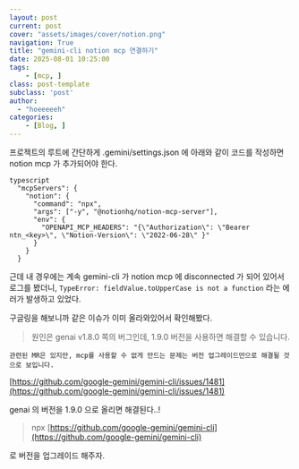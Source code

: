 ```yaml
---
layout: post
current: post
cover: "assets/images/cover/notion.png"
navigation: True
title: "gemini-cli notion mcp 연결하기"
date: 2025-08-01 10:25:00
tags:
    - [mcp, ]
class: post-template
subclass: 'post'
author: 
  - "hoeeeeeh"
categories:
    - [Blog, ]
---
```


프로젝트의 루트에 간단하게 .gemini/settings.json 에 아래와 같이 코드를 작성하면 notion mcp 가 추가되어야 한다.



```
typescript
  "mcpServers": {
    "notion": {
      "command": "npx",
      "args": ["-y", "@notionhq/notion-mcp-server"],
      "env": {
        "OPENAPI_MCP_HEADERS": "{\"Authorization\": \"Bearer ntn_<key>\", \"Notion-Version\": \"2022-06-28\" }"
      }
    }
  }

```



근데 내 경우에는 계속 gemini-cli 가 notion mcp 에 disconnected 가 되어 있어서 로그를 봤더니, `TypeError: fieldValue.toUpperCase is not a function`  라는 에러가 발생하고 있었다.


구글링을 해보니까 같은 이슈가 이미 올라와있어서 확인해봤다.


> 원인은 genai v1.8.0 쪽의 버그인데, 1.9.0 버전을 사용하면 해결할 수 있습니다.


	관련된 MR은 있지만, mcp를 사용할 수 없게 만드는 문제는 버전 업그레이드만으로 해결될 것으로 보입니다.


[https://github.com/google-gemini/gemini-cli/issues/1481](https://github.com/google-gemini/gemini-cli/issues/1481)


genai 의 버전을 1.9.0 으로 올리면 해결된다..!


> npx [https://github.com/google-gemini/gemini-cli](https://github.com/google-gemini/gemini-cli)


로 버전을 업그레이드 해주자.

